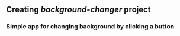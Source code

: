 ## Creating *background-changer* project

### Simple app for changing background by clicking a button
